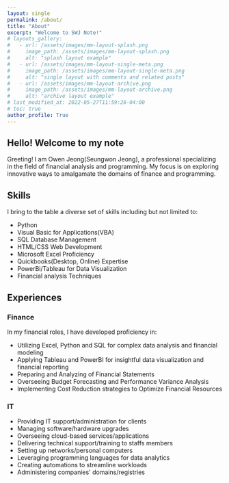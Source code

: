 ```yaml
---
layout: single
permalink: /about/
title: "About"
excerpt: "Welcome to SWJ Note!"
# layouts_gallery:
#   - url: /assets/images/mm-layout-splash.png
#     image_path: /assets/images/mm-layout-splash.png
#     alt: "splash layout example"
#   - url: /assets/images/mm-layout-single-meta.png
#     image_path: /assets/images/mm-layout-single-meta.png
#     alt: "single layout with comments and related posts"
#   - url: /assets/images/mm-layout-archive.png
#     image_path: /assets/images/mm-layout-archive.png
#     alt: "archive layout example"
# last_modified_at: 2022-05-27T11:59:26-04:00
# toc: true
author_profile: True
---
```


## Hello! Welcome to my note

Greeting! I am Owen Jeong(Seungwon Jeong), a professional specializing in the field of financial analysis and programming. My focus is on exploring innovative ways to amalgamate the domains of finance and programming.


## Skills
I bring to the table a diverse set of skills including but not limited to:
* Python
* Visual Basic for Applications(VBA)
* SQL Database Management
* HTML/CSS Web Development
* Microsoft Excel Proficiency 
* Quickbooks(Desktop, Online) Expertise
* PowerBi/Tableau for Data Visualization
* Financial analysis Techniques



## Experiences
### Finance
In my financial roles, I have developed proficiency in:
* Utilizing Excel, Python and SQL for complex data analysis and financial modeling
* Applying Tableau and PowerBI for insightful data visualization and financial reporting
* Preparing and Analyzing of Financial Statements
* Overseeing Budget Forecasting and Performance Variance Analysis
* Implementing Cost Reduction strategies to Optimize Financial Resources



### IT
* Providing IT support/administration for clients
* Managing software/hardware upgrades
* Overseeing cloud-based services/applications
* Delivering technical support/training to staffs members
* Setting up networks/personal computers
* Leveraging programming languages for data analytics
* Creating automations to streamline workloads
* Administering companies' domains/registries
